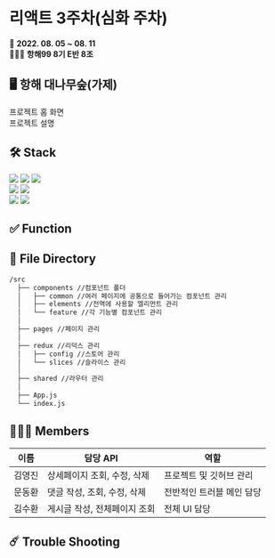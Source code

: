 # 리액트 3주차(심화 주차)

📆 <strong>2022. 08. 05 ~ 08. 11</strong>
<br/>
🧑🏻‍💻 <strong>항해99 8기 E반 8조</strong>

## 🖥 항해 대나무숲(가제)

프로젝트 홈 화면
<br />
프로젝트 설명

## 🛠 Stack

<img src="https://img.shields.io/badge/JavaScript-F7DF1E?style=for-the-badge&logo=JavaScript&logoColor=black">
<img src="https://img.shields.io/badge/React-61DAFB?style=for-the-badge&logo=React&logoColor=black">
<img src="https://img.shields.io/badge/Redux-764ABC?style=for-the-badge&logo=Redux&logoColor=white">
<br/>
<img src="https://img.shields.io/badge/styled components-DB7093?style=for-the-badge&logo=styled-components&logoColor=white">
<img src="https://img.shields.io/badge/MUI-007FFF?style=for-the-badge&logo=MUI&logoColor=white">
<br/>
<img src="https://img.shields.io/badge/Heroku-430098?style=for-the-badge&logo=Heroku&logoColor=white">
<img src="https://img.shields.io/badge/Vercel-000000?style=for-the-badge&logo=Vercel&logoColor=white">

## ✅ Function

## 🧭 File Directory

```bash
/src
  ├── components //컴포넌트 폴더
  │   ├── common //여러 페이지에 공통으로 들어가는 컴포넌트 관리
  │   ├── elements //전역에 사용할 엘리먼트 관리
  │   └── feature //각 기능별 컴포넌트 관리
  │
  ├── pages //페이지 관리
  │
  ├── redux //리덕스 관리
  │   ├── config //스토어 관리
  │   └── slices //슬라이스 관리
  │
  ├── shared //라우터 관리
  │
  ├── App.js
  └── index.js

```

## 🧑🏻‍💻 Members

| 이름   | 담당 API                     | 역할                      |
| ------ | ---------------------------- | ------------------------- |
| 김영진 | 상세페이지 조회, 수정, 삭제  | 프로젝트 및 깃허브 관리   |
| 문동환 | 댓글 작성, 조회, 수정, 삭제  | 전반적인 트러블 메인 담당 |
| 김수환 | 게시글 작성, 전체페이지 조회 | 전체 UI 담당              |

## ☄️ Trouble Shooting
